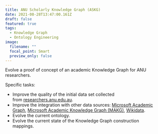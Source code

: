 ```yaml
---
title: ANU Scholarly Knowledge Graph (ASKG)
date: 2021-08-28T13:47:00.161Z
draft: false
featured: true
tags:
  - Knowledge Graph
  - Ontology Engineering
image:
  filename: ""
  focal_point: Smart
  preview_only: false
---
```

Evolve a proof of concept of an academic Knowledge Graph for ANU researchers.

Specific tasks:

* Improve the quality of the initial data set collected from [researchers.anu.edu.au](https://researchers.anu.edu.au/researchers).
* Improve the integration with other data sources: [Microsoft Academic Graph](https://www.microsoft.com/en-us/research/project/microsoft-academic-graph/), [Microsoft Academic Knowledge Graph (MAKG)](https://makg.org/), [Wikidata](https://query.wikidata.org/).
* Evolve the current ontology.
* Evolve the current state of the Knowledge Graph construction mappings.
